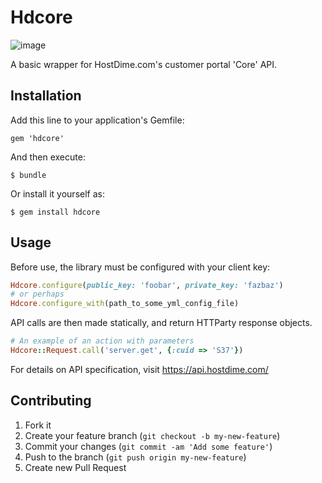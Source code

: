 # Hdcore

![image](https://travis-ci.org/hostdime/hdcore-rb.png)

A basic wrapper for HostDime.com's customer portal 'Core' API.

## Installation

Add this line to your application's Gemfile:

    gem 'hdcore'

And then execute:

    $ bundle

Or install it yourself as:

    $ gem install hdcore

## Usage

Before use, the library must be configured with your client key:

```ruby
Hdcore.configure(public_key: 'foobar', private_key: 'fazbaz')
# or perhaps
Hdcore.configure_with(path_to_some_yml_config_file)
```

API calls are then made statically, and return HTTParty response objects.

```ruby
# An example of an action with parameters
Hdcore::Request.call('server.get', {:cuid => 'S37'})
```

For details on API specification, visit
https://api.hostdime.com/

## Contributing

1. Fork it
2. Create your feature branch (`git checkout -b my-new-feature`)
3. Commit your changes (`git commit -am 'Add some feature'`)
4. Push to the branch (`git push origin my-new-feature`)
5. Create new Pull Request
